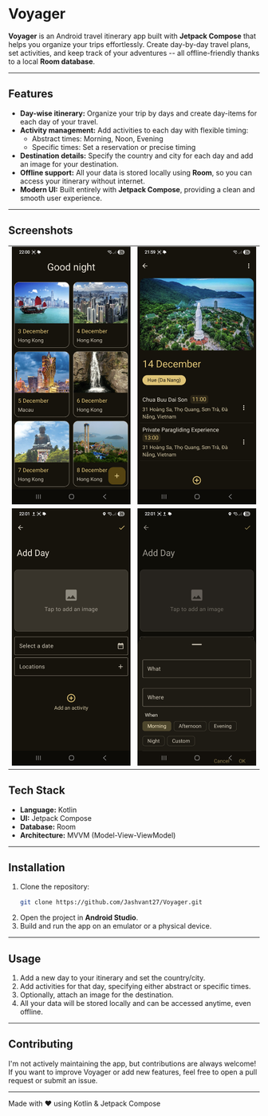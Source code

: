# Voyager

**Voyager** is an Android travel itinerary app built with **Jetpack Compose** that helps you organize your trips effortlessly. Create day-by-day travel plans, set activities, and keep track of your adventures -- all offline-friendly thanks to a local **Room database**.

---

## Features

- **Day-wise itinerary:** Organize your trip by days and create day-items for each day of your travel.
- **Activity management:** Add activities to each day with flexible timing:
  - Abstract times: Morning, Noon, Evening
  - Specific times: Set a reservation or precise timing
- **Destination details:** Specify the country and city for each day and add an image for your destination.
- **Offline support:** All your data is stored locally using **Room**, so you can access your itinerary without internet.
- **Modern UI:** Built entirely with **Jetpack Compose**, providing a clean and smooth user experience.

---

## Screenshots
<table>
  <tr>
    <td><img src="./screenshots/homescreen.jpg" alt="Home Screen" width="300"/></td>
    <td><img src="./screenshots/detailscreen.jpg" alt="Detail Screen" width="300"/></td>
  </tr>
  <tr>
    <td><img src="./screenshots/addscreen.jpg" alt="Add Screen" width="300"/></td>
    <td><img src="./screenshots/addscreen_activity_pop_up.jpg" alt="Add Screen (New Activity Pop-Up)" width="300"/></td>
  </tr>
</table>

## Tech Stack

- **Language:** Kotlin
- **UI:** Jetpack Compose
- **Database:** Room
- **Architecture:** MVVM (Model-View-ViewModel)

---

## Installation

1. Clone the repository:
   ```bash
   git clone https://github.com/Jashvant27/Voyager.git
   ```
2. Open the project in **Android Studio**.
3. Build and run the app on an emulator or a physical device.

---

## Usage

1. Add a new day to your itinerary and set the country/city.
2. Add activities for that day, specifying either abstract or specific times.
3. Optionally, attach an image for the destination.
4. All your data will be stored locally and can be accessed anytime, even offline.

---

## Contributing

I'm not actively maintaining the app, but contributions are always welcome! If you want to improve Voyager or add new features, feel free to open a pull request or submit an issue.

---

Made with ❤️ using Kotlin & Jetpack Compose

